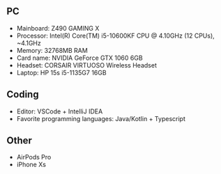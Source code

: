 ## PC

- Mainboard: Z490 GAMING X
- Processor: Intel(R) Core(TM) i5-10600KF CPU @ 4.10GHz (12 CPUs), ~4.1GHz
- Memory: 32768MB RAM
- Card name: NVIDIA GeForce GTX 1060 6GB
- Headset: CORSAIR VIRTUOSO Wireless Headset
- Laptop: HP 15s i5-1135G7 16GB

## Coding
- Editor: VSCode + IntelliJ IDEA
- Favorite programming languages: Java/Kotlin + Typescript

## Other
- AirPods Pro
- iPhone Xs
